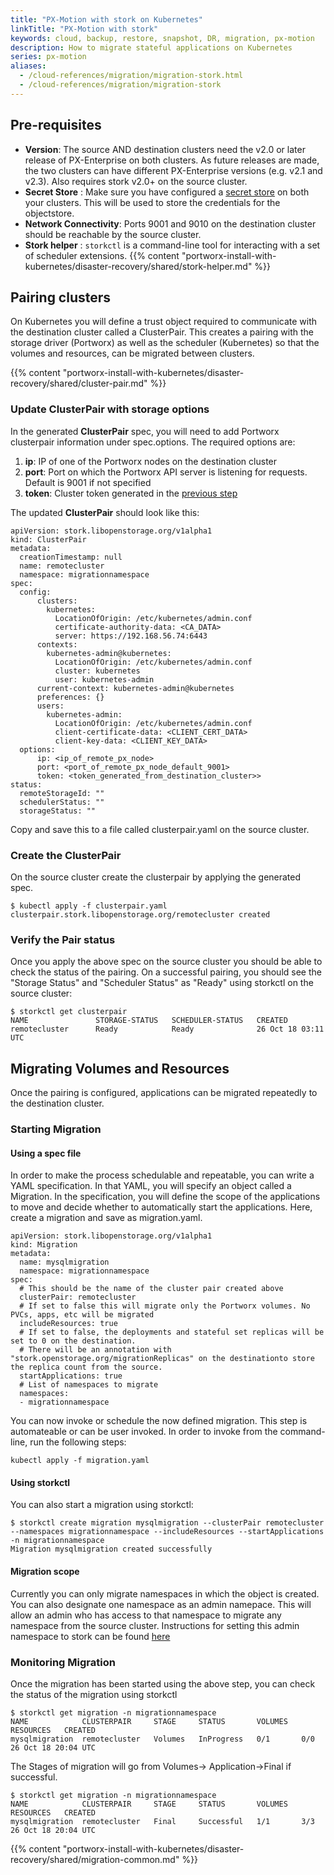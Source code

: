 ```yaml
---
title: "PX-Motion with stork on Kubernetes"
linkTitle: "PX-Motion with stork"
keywords: cloud, backup, restore, snapshot, DR, migration, px-motion
description: How to migrate stateful applications on Kubernetes
series: px-motion
aliases:
  - /cloud-references/migration/migration-stork.html
  - /cloud-references/migration/migration-stork
---
```


## Pre-requisites
* **Version**: The source AND destination clusters need the v2.0 or later
release of PX-Enterprise on both clusters. As future releases are made, the two
clusters can have different PX-Enterprise versions (e.g. v2.1 and v2.3). Also requires stork v2.0+ on the source cluster.
* **Secret Store** : Make sure you have configured a [secret store](/key-management) on both your clusters.
This will be used to store the credentials for the objectstore.
* **Network Connectivity**: Ports 9001 and 9010 on the destination cluster should be
reachable by the source cluster.
* **Stork helper** : `storkctl` is a command-line tool for interacting with a set of scheduler extensions.
{{% content "portworx-install-with-kubernetes/disaster-recovery/shared/stork-helper.md" %}}


## Pairing clusters
On Kubernetes you will define a trust object required to communicate with the destination cluster called a ClusterPair. This creates a pairing 
with the storage driver (Portworx) as well as the scheduler (Kubernetes) so that the volumes and resources, can be migrated between
clusters.

{{% content "portworx-install-with-kubernetes/disaster-recovery/shared/cluster-pair.md" %}}


### Update ClusterPair with storage options

In the generated **ClusterPair** spec, you will need to add Portworx clusterpair information under spec.options. The required options are:

   1. **ip**: IP of one of the Portworx nodes on the destination cluster
   2. **port**: Port on which the Portworx API server is listening for requests.
      Default is 9001 if not specified
   3. **token**: Cluster token generated in the [previous step](#get-cluster-token-from-destination-cluster)

The updated **ClusterPair** should look like this:
```
apiVersion: stork.libopenstorage.org/v1alpha1
kind: ClusterPair
metadata:
  creationTimestamp: null
  name: remotecluster
  namespace: migrationnamespace
spec:
  config:
      clusters:
        kubernetes:
          LocationOfOrigin: /etc/kubernetes/admin.conf
          certificate-authority-data: <CA_DATA>
          server: https://192.168.56.74:6443
      contexts:
        kubernetes-admin@kubernetes:
          LocationOfOrigin: /etc/kubernetes/admin.conf
          cluster: kubernetes
          user: kubernetes-admin
      current-context: kubernetes-admin@kubernetes
      preferences: {}
      users:
        kubernetes-admin:
          LocationOfOrigin: /etc/kubernetes/admin.conf
          client-certificate-data: <CLIENT_CERT_DATA>
          client-key-data: <CLIENT_KEY_DATA>
  options:
      ip: <ip_of_remote_px_node>
      port: <port_of_remote_px_node_default_9001>
      token: <token_generated_from_destination_cluster>>
status:
  remoteStorageId: ""
  schedulerStatus: ""
  storageStatus: ""
```
Copy and save this to a file called clusterpair.yaml on the source cluster.

### Create the ClusterPair
On the source cluster create the clusterpair by applying the generated spec.
```
$ kubectl apply -f clusterpair.yaml
clusterpair.stork.libopenstorage.org/remotecluster created
```

### Verify the Pair status
Once you apply the above spec on the source cluster you should be able to check the status of the pairing. On a successful pairing, you should
see the "Storage Status" and "Scheduler Status" as "Ready" using storkctl on the
source cluster:
```
$ storkctl get clusterpair
NAME               STORAGE-STATUS   SCHEDULER-STATUS   CREATED
remotecluster      Ready            Ready              26 Oct 18 03:11 UTC
```

## Migrating Volumes and Resources
Once the pairing is configured, applications can be migrated repeatedly to the destination cluster.

### Starting Migration

#### Using a spec file
In order to make the process schedulable and repeatable, you can write a YAML
specification. In that YAML, you will specify an object called a Migration.
In the specification, you will define the scope of the 
applications to move and decide whether to automatically start the applications.
Here, create a migration and save as migration.yaml.
```
apiVersion: stork.libopenstorage.org/v1alpha1
kind: Migration
metadata:
  name: mysqlmigration
  namespace: migrationnamespace
spec:
  # This should be the name of the cluster pair created above
  clusterPair: remotecluster
  # If set to false this will migrate only the Portworx volumes. No PVCs, apps, etc will be migrated
  includeResources: true
  # If set to false, the deployments and stateful set replicas will be set to 0 on the destination.
  # There will be an annotation with "stork.openstorage.org/migrationReplicas" on the destinationto store the replica count from the source.
  startApplications: true
  # List of namespaces to migrate
  namespaces:
  - migrationnamespace
```

You can now invoke or schedule the now defined migration. This step is automateable or can
be user invoked. In order to invoke from the command-line, run the following
steps:

```
kubectl apply -f migration.yaml
```

#### Using storkctl
You can also start a migration using storkctl:
```
$ storkctl create migration mysqlmigration --clusterPair remotecluster --namespaces migrationnamespace --includeResources --startApplications -n migrationnamespace
Migration mysqlmigration created successfully
```

#### Migration scope
Currently you can only migrate namespaces in which the object is created. You
can also designate one namespace as an admin namepace. This will allow an admin
who has access to that namespace to migrate any namespace from the source
cluster. Instructions for setting this admin namespace to stork can be found
[here](cluster-admin-namespace)

### Monitoring Migration
Once the migration has been started using the above step, you can check the status of the migration using storkctl
```
$ storkctl get migration -n migrationnamespace
NAME            CLUSTERPAIR     STAGE     STATUS       VOLUMES   RESOURCES   CREATED
mysqlmigration  remotecluster   Volumes   InProgress   0/1       0/0         26 Oct 18 20:04 UTC
```

The Stages of migration will go from Volumes→ Application→Final if successful.
```
$ storkctl get migration -n migrationnamespace
NAME            CLUSTERPAIR     STAGE     STATUS       VOLUMES   RESOURCES   CREATED
mysqlmigration  remotecluster   Final     Successful   1/1       3/3         26 Oct 18 20:04 UTC
```

{{% content "portworx-install-with-kubernetes/disaster-recovery/shared/migration-common.md" %}}